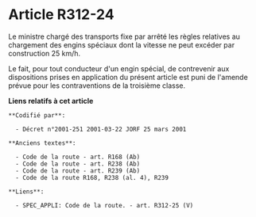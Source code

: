 # Article R312-24

Le ministre chargé des transports fixe par arrêté les règles relatives au chargement des engins spéciaux dont la vitesse ne
peut excéder par construction 25 km/h.

Le fait, pour tout conducteur d'un engin spécial, de contrevenir aux dispositions prises en application du présent article
est puni de l'amende prévue pour les contraventions de la troisième classe.

**Liens relatifs à cet article**

	**Codifié par**:

	  - Décret n°2001-251 2001-03-22 JORF 25 mars 2001

	**Anciens textes**:

	  - Code de la route - art. R168 (Ab)
	  - Code de la route - art. R238 (Ab)
	  - Code de la route - art. R239 (Ab)
	  - Code de la route R168, R238 (al. 4), R239

	**Liens**:

	  - SPEC_APPLI: Code de la route. - art. R312-25 (V)
